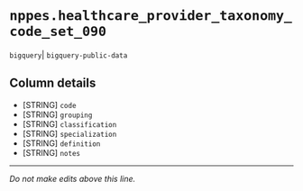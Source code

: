 # `nppes.healthcare_provider_taxonomy_code_set_090`
`bigquery`| `bigquery-public-data`

## Column details
* [STRING]    `code`
* [STRING]    `grouping`
* [STRING]    `classification`
* [STRING]    `specialization`
* [STRING]    `definition`
* [STRING]    `notes`

-------------------------------------------------------------------------------
*Do not make edits above this line.*
